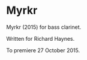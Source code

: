 Myrkr
=====

Myrkr (2015) for bass clarinet.

Written for Richard Haynes.

To premiere 27 October 2015.